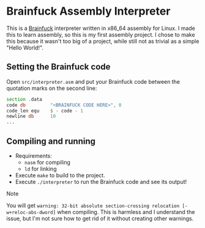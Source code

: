 # Brainfuck Assembly Interpreter

This is a [Brainfuck](https://en.wikipedia.org/wiki/Brainfuck) interpreter written in x86_64 assembly for Linux. I made this to learn assembly, so this is my first assembly project. I chose to make this because it wasn't too big of a project, while still not as trivial as a simple "Hello World!".


## Setting the Brainfuck code
Open `src/interpreter.asm` and put your Brainfuck code between the quotation marks on the second line:
```asm
section .data
code db         "<BRAINFUCK CODE HERE>", 0
code_len equ    $ - code - 1
newline db      10
...
```


## Compiling and running

- Requirements:
  - `nasm` for compiling
  - `ld` for linking
- Execute `make` to build to the project.
- Execute `./interpreter` to run the Brainfuck code and see its output!

> [!NOTE]
> You will get `warning: 32-bit absolute section-crossing relocation [-w+reloc-abs-dword]` when compiling. This is harmless and I understand the issue, but I'm not sure how to get rid of it without creating other warnings.

